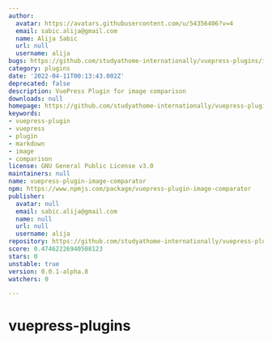 ```yaml
---
author:
  avatar: https://avatars.githubusercontent.com/u/54356406?v=4
  email: sabic.alija@gmail.com
  name: Alija Sabic
  url: null
  username: alija
bugs: https://github.com/studyathome-internationally/vuepress-plugins/issues
category: plugins
date: '2022-04-11T00:13:43.002Z'
deprecated: false
description: VuePress Plugin for image comparison
downloads: null
homepage: https://github.com/studyathome-internationally/vuepress-plugins#readme
keywords:
- vuepress-plugin
- vuepress
- plugin
- markdown
- image
- comparison
license: GNU General Public License v3.0
maintainers: null
name: vuepress-plugin-image-comparator
npm: https://www.npmjs.com/package/vuepress-plugin-image-comparator
publisher:
  avatar: null
  email: sabic.alija@gmail.com
  name: null
  url: null
  username: alija
repository: https://github.com/studyathome-internationally/vuepress-plugins
score: 0.47462226940508123
stars: 0
unstable: true
version: 0.0.1-alpha.8
watchers: 0

---
```


# vuepress-plugins